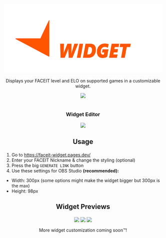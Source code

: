  <p align="center"><a href="https://faceit-widget.pages.dev/"><img src="https://raw.githubusercontent.com/jelolul/faceit-widget/main/public/assets/icons/faceit-widget-logo.svg" width=582px height=220px></a></p>

<p align="center">Displays your FACEIT level and ELO on supported games in a customizable widget.</p>

<p align="center"><a href="https://ko-fi.com/L3L565L7Y)"><img src="https://ko-fi.com/img/githubbutton_sm.svg"></a>

#

### <p align="center">Widget Editor

<p align="center"><a href=""><img src="https://github.com/user-attachments/assets/40a20e81-adc8-476f-8649-8457ce8c1e26"></a></p>

## <p align="center">Usage</p>

1. Go to https://faceit-widget.pages.dev/
2. Enter your FACEIT Nickname & change the styling (optional)
3. Press the big `GENERATE LINK` button
4. Use these settings for OBS Studio **(recommended):**
- Width: 300px (some options might make the widget bigger but 300px is the max)
- Height: 98px

## <p align="center">Widget Previews</p>

<p align="center">
  <a href="https://faceit-widget.pages.dev/widget-editor?nickname=FrozenBag&game=cs2&background-color=1f1f22&text-color=ffffff&border-radius=24" alt="Widget Example">
      <img src="https://github.com/jelolul/faceit-tracker/assets/57115853/ae02d8fc-1731-49db-b622-fa349bf5d857" /></a>
  <a href="https://faceit-widget.pages.dev/widget-editor?nickname=jelolul&game=cs2&background-color=eeeeee&text-color=000000&border-radius=24" alt="Widget Example">
      <img src="https://github.com/jelolul/faceit-tracker/assets/57115853/13a3e2b9-9556-41c0-936c-51b72db4189b" /></a>
  <a href="https://faceit-widget.pages.dev/widget-editor?nickname=s1mple&game=cs2&background-color=ff5500&text-color=ffffff&border-radius=5" alt="Widget Example">
      <img src="https://github.com/jelolul/faceit-tracker/assets/57115853/ad642b40-8e4b-46bb-9444-668bcfc9a313" /></a>
  <p align="center">
    More widget customization coming soon™️!
  </p>
</p>
